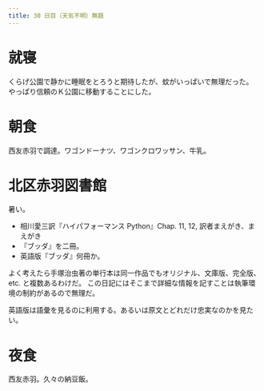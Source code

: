 ```yaml
---
title: 30 日目（天気不明）無題
---
```


# 就寝

くらげ公園で静かに睡眠をとろうと期待したが、蚊がいっぱいで無理だった。
やっぱり信頼のＫ公園に移動することにした。

# 朝食

西友赤羽で調達。ワゴンドーナツ、ワゴンクロワッサン、牛乳。

# 北区赤羽図書館

暑い。

* 相川愛三訳『ハイパフォーマンス Python』Chap. 11, 12, 訳者まえがき、まえがき
* 『ブッダ』を二冊。
* 英語版『ブッダ』何冊か。

よく考えたら手塚治虫著の単行本は同一作品でもオリジナル、文庫版、完全版、etc. と複数あるわけだ。
この日記にはそこまで詳細な情報を記すことは執筆環境の制約があるので無理だ。

英語版は語彙を見るのに利用する。あるいは原文とどれだけ忠実なのかを見たい。

# 夜食

西友赤羽。久々の納豆飯。
